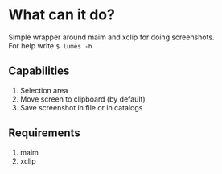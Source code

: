 What can it do?
==========

Simple wrapper around maim and xclip for doing screenshots.</br>
For help write
`$ lumes -h`

Capabilities
-----------

1. Selection area
2. Move screen to clipboard (by default)
3. Save screenshot in file or in catalogs

Requirements
----------

1. maim
2. xclip

